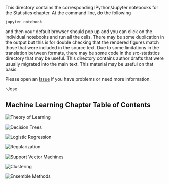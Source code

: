 This directory contains the corresponding IPython/Jupyter notebooks
for the Statistics chapter. At the command line, do the following

    jupyter notebook

and then your default browser should pop up and you can click on
the individual notebooks and run all the cells. There may be some
duplication in the output but this is for double checking that the
rendered figures match those that were included in the source text.
Due to some limitations in the translation between formats, there may
be some code in the src-statistics directory that may be useful. This
directory contains author drafts that were usually migrated into the
main text. This material may be useful on that basis.

Please open an [Issue](https://github.com/unpingco/Python-for-Probability-Statistics-and-Machine-Learning/issues)
if you have problems or need more information.

-Jose

Machine Learning Chapter Table of Contents
-------------------------------------------

![Theory of Learning](./learning_theory.ipynb)

![Decision Trees](./decision_trees.ipynb)

![Logistic Regression](./logreg.ipynb)

![Regularization](./regularization.ipynb)

![Support Vector Machines](./svm.ipynb)

![Clustering](./clustering.ipynb)

![Ensemble Methods](./ensemble.ipynb)

